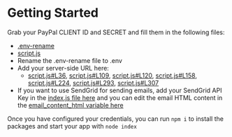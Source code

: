 # Getting Started

Grab your PayPal CLIENT ID and SECRET and fill them in the following files:
* [.env-rename](https://github.com/rauljr7/ppcp_apms_apple_pay_tutorial/blob/main/.env-rename)
* [script.js](https://github.com/rauljr7/ppcp_apms_apple_pay_tutorial/blob/main/script.js#L58)
* Rename the .env-rename file to .env
* Add your server-side URL here:
    * [script.js#L36](https://github.com/rauljr7/ppcp_apms_apple_pay_tutorial/blob/main/script.js#L36), [script.js#L109](https://github.com/rauljr7/ppcp_apms_apple_pay_tutorial/blob/main/script.js#L109), [script.js#L120](https://github.com/rauljr7/ppcp_apms_apple_pay_tutorial/blob/main/script.js#L120), [script.js#L158](https://github.com/rauljr7/ppcp_apms_apple_pay_tutorial/blob/main/script.js#L158), [script.js#L224](https://github.com/rauljr7/ppcp_apms_apple_pay_tutorial/blob/main/script.js#L224), [script.js#L293](https://github.com/rauljr7/ppcp_apms_apple_pay_tutorial/blob/main/script.js#L293), [script.js#L307](https://github.com/rauljr7/ppcp_apms_apple_pay_tutorial/blob/main/script.js#L307)
* If you want to use SendGrid for sending emails, add your SendGrid API Key in the [index.js file here](https://github.com/rauljr7/ppcp_apms_apple_pay_tutorial/blob/main/index.js#L165) and you can edit the email HTML content in the [email_content_html variable here](https://github.com/rauljr7/ppcp_apms_apple_pay_tutorial/blob/main/index.js#L166)


Once you have configured your credentials, you can run `npm i` to install the packages and start your app with `node index`